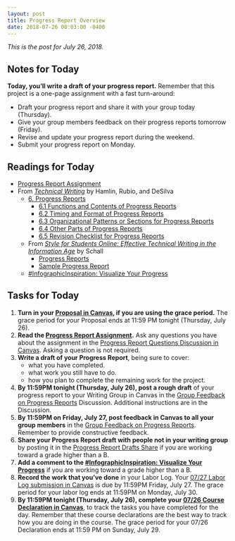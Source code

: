 ```yaml
---
layout: post
title: Progress Report Overview
date: 2018-07-26 00:03:00 -0400
---
```

<p><em>This is the post for July 26, 2018.</em></p>
<h2 id="notes">Notes for Today</h2>
<p><strong>Today, you’ll write a draft of  your progress report.</strong> Remember that this project is a one-page assignment with a fast turn-around:</p>
<ul>
<li>Draft your progress report and share it with your group today (Thursday).</li>
<li>Give your group members feedback on their progress reports tomorrow (Friday).</li>
<li>Revise and update your progress report during the weekend.</li>
<li>Submit your progress report on Monday.</li>
</ul>
<h2 id="readings">Readings for Today</h2>
<ul>
  <li><a href="https://canvas.vt.edu/courses/70739/assignments/442798" target="_parent">Progress Report Assignment</a></li>
    <li>From <em><a href="http://open.umn.edu/opentextbooks/BookDetail.aspx?bookId=412" target="_blank">Technical Writing</a></em> by Hamlin, Rubio, and DeSilva
  <ul>
  <li><a href="https://openoregon.pressbooks.pub/technicalwriting/part/6-progress-reports/" target="_blank">6. Progress Reports</a><ul>
  <li><a href="https://openoregon.pressbooks.pub/technicalwriting/chapter/6-1-functions-and-contents-of-progress-reports/" target="_blank">6.1 Functions and Contents of Progress Reports</a></li>
  <li><a href="https://openoregon.pressbooks.pub/technicalwriting/chapter/6-2-timing-and-format-of-progress-reports/" target="_blank">6.2 Timing and Format of Progress Reports</a></li>
  <li><a href="https://openoregon.pressbooks.pub/technicalwriting/chapter/6-3-organizational-patterns-or-sections-for-progress-reports/" target="_blank">6.3 Organizational Patterns or Sections for Progress Reports</a></li>
  <li><a href="https://openoregon.pressbooks.pub/technicalwriting/chapter/6-4-other-parts-of-progress-reports/" target="_blank">6.4 Other Parts of Progress Reports</a></li>
  <li><a href="https://openoregon.pressbooks.pub/technicalwriting/chapter/6-5-revision-checklist-for-progress-reports/" target="_blank">6.5 Revision Checklist for Progress Reports</a></li>
  </ul></li>
  <li>From <a href="https://www.e-education.psu.edu/styleforstudents/" target="_blank"><em>Style for Students Online: Effective Technical Writing in the Information Age</em></a> by Schall
  <ul>
  <li><a href="https://www.e-education.psu.edu/styleforstudents/c6_p10.html" target="_blank">Progress Reports</a></li>
  <li><a href="https://www.e-education.psu.edu/styleforstudents/c6_p11.html" target="_blank">Sample Progress Report</a></li></ul></li>
  <li><a href="https://tracigardner.github.io/VisualizeProgress" target="_blank">#InfographicInspiration: Visualize Your Progress</a></li>
  </ul></li></ul>
<h2 id="tasks">Tasks for Today</h2>
<ol class="listDS">
<li><strong>Turn in your <a href="https://canvas.vt.edu/courses/70739/assignments/442799" target="_parent">Proposal in Canvas</a>, if you are using the grace period.</strong> The grace period for your Proposal ends at 11:59 PM tonight (Thursday, July 26).</li>
<li><strong>Read the <a href="https://canvas.vt.edu/courses/70739/assignments/442798" target="_parent">Progress Report Assignment</a>.</strong> Ask any questions you have about the assignment in the <a href="https://canvas.vt.edu/courses/70739/discussion_topics/362548" target="_parent">Progress Report Questions Discussion in Canvas</a>. Asking a question is not required.</li>
<li><strong>Write a draft of your Progress Report</strong>, being sure to cover:
<ul><li>what you have completed.</li>
<li>what work you still have to do.</li>
<li>how you plan to complete the remaining work for the project.</li>
</ul></li>
<li><strong>By 11:59PM tonight (Thursday, July 26), post a rough draft</strong> of your progress report to your Writing Group in Canvas in the <a href="https://canvas.vt.edu/courses/70739/discussion_topics/362554" target="_parent">Group Feedback on Progress Reports</a> Discussion. Additional instructions are in the Discussion.</li>
<li><strong>By 11:59PM on Friday, July 27, post feedback in Canvas to all your group members</strong> in the <a href="https://canvas.vt.edu/courses/70739/discussion_topics/362554" target="_parent">Group Feedback on Progress Reports</a>. Remember to provide constructive feedback.</li>
<li><strong>Share your Progress Report draft with people not in your writing group</strong> by posting it in the <a href="https://canvas.vt.edu/courses/70739/discussion_topics/362543" target="_parent">Progress Report Drafts Share</a> if you are working toward a grade higher than a B.</li>
<li><strong>Add a comment to the <a href="https://tracigardner.github.io/VisualizeProgress" target="_blank">#InfographicInspiration: Visualize Your Progress</a></strong> if you are working toward a grade higher than a B.</li>
<li><strong>Record the work that you&rsquo;ve done</strong> in your Labor Log. Your <a href="https://canvas.vt.edu/courses/70739/assignments/444292" target="_parent">07/27 Labor Log submission  in Canvas</a> is due by 11:59PM Friday, July 27. The grace period for your labor log ends at 11:59PM on Monday, July 30.</li>
<li><strong>By 11:59PM tonight (Thursday, July 26), complete your <a href="https://canvas.vt.edu/courses/70739/quizzes/112178" target="_parent">07/26 Course Declaration in Canvas</a></strong>, to track the tasks you have completed for the day. Remember that these course declarations are the best way to track how you are doing in the course. The grace period for your 07/26 Declaration ends at 11:59 PM on Sunday, July 29.</li></ol>
